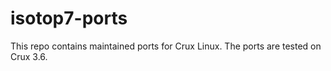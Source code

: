 # isotop7-ports

This repo contains maintained ports for Crux Linux.
The ports are tested on Crux 3.6.
